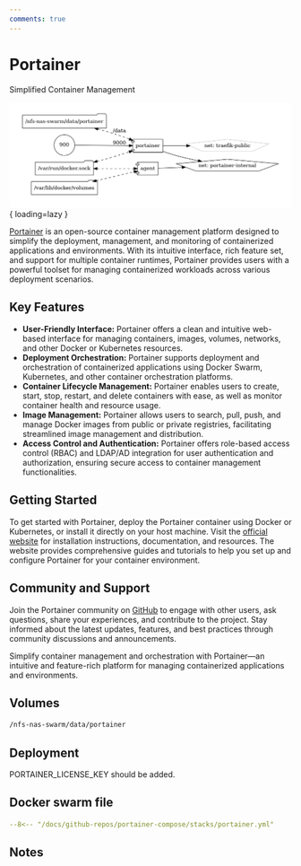 ```yaml
---
comments: true
---
```


# Portainer

Simplified Container Management

![portainer diagram](../assets/diagrams/portainer.png){ loading=lazy }

[Portainer](https://www.portainer.io/) is an open-source container management platform designed to simplify the deployment, management, and monitoring of containerized applications and environments. With its intuitive interface, rich feature set, and support for multiple container runtimes, Portainer provides users with a powerful toolset for managing containerized workloads across various deployment scenarios.

## Key Features

- **User-Friendly Interface:** Portainer offers a clean and intuitive web-based interface for managing containers, images, volumes, networks, and other Docker or Kubernetes resources.
- **Deployment Orchestration:** Portainer supports deployment and orchestration of containerized applications using Docker Swarm, Kubernetes, and other container orchestration platforms.
- **Container Lifecycle Management:** Portainer enables users to create, start, stop, restart, and delete containers with ease, as well as monitor container health and resource usage.
- **Image Management:** Portainer allows users to search, pull, push, and manage Docker images from public or private registries, facilitating streamlined image management and distribution.
- **Access Control and Authentication:** Portainer offers role-based access control (RBAC) and LDAP/AD integration for user authentication and authorization, ensuring secure access to container management functionalities.

## Getting Started

To get started with Portainer, deploy the Portainer container using Docker or Kubernetes, or install it directly on your host machine. Visit the [official website](https://www.portainer.io/) for installation instructions, documentation, and resources. The website provides comprehensive guides and tutorials to help you set up and configure Portainer for your container environment.

## Community and Support

Join the Portainer community on [GitHub](https://github.com/portainer/portainer) to engage with other users, ask questions, share your experiences, and contribute to the project. Stay informed about the latest updates, features, and best practices through community discussions and announcements.

Simplify container management and orchestration with Portainer—an intuitive and feature-rich platform for managing containerized applications and environments.


## Volumes

```bash
/nfs-nas-swarm/data/portainer
```

## Deployment
PORTAINER_LICENSE_KEY should be added.

## Docker swarm file
``` yaml linenums="1" 
--8<-- "/docs/github-repos/portainer-compose/stacks/portainer.yml"
```

## Notes

